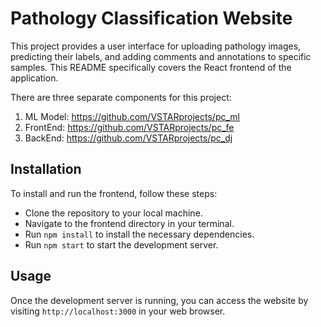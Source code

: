 # Pathology Classification Website
This project provides a user interface for uploading pathology images, predicting their labels, and adding comments and annotations to specific samples. This README specifically covers the React frontend of the application.

There are three separate components for this project:

1. ML Model: https://github.com/VSTARprojects/pc_ml
2. FrontEnd: https://github.com/VSTARprojects/pc_fe
3. BackEnd: https://github.com/VSTARprojects/pc_dj

## Installation
To install and run the frontend, follow these steps:

- Clone the repository to your local machine.
- Navigate to the frontend directory in your terminal.
- Run `npm install` to install the necessary dependencies.
- Run `npm start` to start the development server.

## Usage
Once the development server is running, you can access the website by visiting `http://localhost:3000` in your web browser. 

